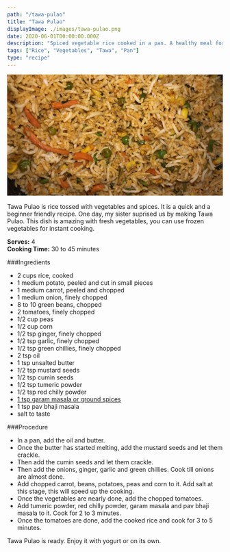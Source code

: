 ```yaml
---
path: "/tawa-pulao"
title: "Tawa Pulao"
displayImage: ./images/tawa-pulao.png
date: 2020-06-01T00:00:00.000Z
description: "Spiced vegetable rice cooked in a pan. A healthy meal for lunch or dinner."
tags: ["Rice", "Vegetables", "Tawa", "Pan"]
type: "recipe"
---
```


![Tawa Pulao](./images/tawa-pulao.png) 

Tawa Pulao is rice tossed with vegetables and spices. It is a quick and a beginner friendly recipe. One day, my sister suprised us by making Tawa Pulao. This dish is amazing with fresh vegetables, you can use frozen vegetables for instant cooking.

**Serves:** 4\
**Cooking Time:** 30 to 45 minutes

###Ingredients
- 2 cups rice, cooked
- 1 medium potato, peeled and cut in small pieces
- 1 medium carrot, peeled and chopped
- 1 medium onion, finely chopped
- 8 to 10 green beans, chopped
- 2 tomatoes, finely chopped
- 1/2 cup peas
- 1/2 cup corn
- 1/2 tsp ginger, finely chopped
- 1/2 tsp garlic, finely chopped
- 1/2 tsp green chillies, finely chopped
- 2 tsp oil
- 1 tsp unsalted butter
- 1/2 tsp mustard seeds
- 1/2 tsp cumin seeds
- 1/2 tsp tumeric powder
- 1/2 tsp red chilly powder
- <a href="https://en.wikipedia.org/wiki/Garam_masala" target="_blank"> 1 tsp garam masala or ground spices </a>
- 1 tsp pav bhaji masala
- salt to taste


###Procedure
- In a pan, add the oil and butter. 
- Once the butter has started melting, add the mustard seeds and let them crackle.
- Then add the cumin seeds and let them crackle. 
- Then add the onions, ginger, garlic and green chillies. Cook till onions are almost done. 
- Add chopped carrot, beans, potatoes, peas and corn to it. 
Add salt at this stage, this will speed up the cooking. 
- Once the vegetables are nearly done, add the chopped tomatoes.
- Add tumeric powder, red chilly powder, garam masala and pav bhaji masala to it. Cook for 2 to 3 minutes.
- Once the tomatoes are done, add the cooked rice and cook for 3 to 5 minutes.

Tawa Pulao is ready. Enjoy it with yogurt or on its own. 